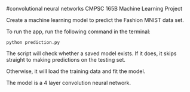 #convolutional neural networks
CMPSC 165B Machine Learning Project

Create a machine learning model to predict the Fashion MNIST data set.

To run the app, run the following command in the terminal:
```
python prediction.py
```

The script will check whether a saved model exists. If it does, it skips straight to making predictions on the testing set.

Otherwise, it will load the training data and fit the model.

The model is a 4 layer convolution neural network.